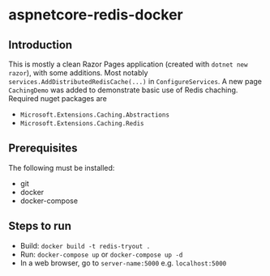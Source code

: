 # aspnetcore-redis-docker

## Introduction
This is mostly a clean Razor Pages application (created with ```dotnet new razor```), with some additions. Most notably ```services.AddDistributedRedisCache(...)``` in ```ConfigureServices```. A new page ```CachingDemo``` was added to demonstrate basic use of Redis chaching.
Required nuget packages are 
* ```Microsoft.Extensions.Caching.Abstractions```
* ```Microsoft.Extensions.Caching.Redis```

## Prerequisites
The following must be installed:
* git
* docker
* docker-compose

## Steps to run
* Build: ```docker build -t redis-tryout .```
* Run: ```docker-compose up``` or ```docker-compose up -d```
* In a web browser, go to ```server-name:5000``` e.g. ```localhost:5000```
